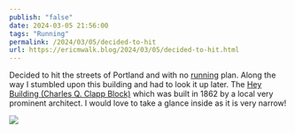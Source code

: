 ```yaml
---
publish: "false"
date: 2024-03-05 21:56:00
tags: "Running"
permalink: /2024/03/05/decided-to-hit
url: https://ericmwalk.blog/2024/03/05/decided-to-hit.html
---
```


Decided to hit the streets of Portland and with no [running](https://strava.com/activities/10894869068) plan. Along the way I stumbled upon this building and had to look it up later. The [Hey Building (Charles Q. Clapp Block)](https://en.m.wikipedia.org/wiki/Charles_Q._Clapp_Block#) which was built in 1862 by a local very prominent architect. I would love to take a glance inside as it is very narrow!


![](https://ericmwalk.blog/uploads/2024/img-8141.jpeg)